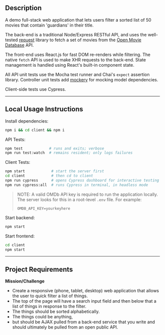 ## Description

A demo full-stack web application that lets users filter a sorted list of 50 movies that contain 'guardians' in their title.

The back-end is a traditional Node/Express RESTful API, and uses the well-tested [request](https://github.com/request/request) library to fetch a set of movies from the [Open Movie Database](https://www.omdbapi.com/) API.

The front-end uses React.js for fast DOM re-renders while filtering. The native `fetch` API is used to make XHR requests to the back-end. State management is handled using React's built-in component state.

All API unit tests use the Mocha test runner and Chai's `expect` assertion library. Controller unit tests add [mockery](https://github.com/mfncooper/mockery) for mocking model dependencies.

Client-side tests use Cypress.

--------

## Local Usage Instructions

Install dependencies:

```bash
npm i && cd client && npm i
```

API Tests:

```bash
npm test            # runs and exits; verbose
npm run test:watch  # remains resident; only logs failures
```

Client Tests:

```bash
npm start            # start the server first
cd client            # then cd to client
npm run cypress      # opens Cypress dashboard for interactive testing
npm run cypress:all  # runs Cypress in terminal, in headless mode
```

>NOTE: A valid OMDb API key is required to run the application locally. The server looks for this in a root-level `.env` file. For example:
>
> `OMDB_API_KEY=yourkeyhere`

Start backend:

```bash
npm start
```

Start frontend:

```bash
cd client
npm start
```

--------
## Project Requirements

**Mission/Challenge**

* Create a responsive (phone, tablet, desktop) web application that allows the user to quick filter a list of things.
* The top of the page will have a search input field and then below that a list of things in response to the filter.
* The things should be sorted alphabetically.
* The things could be anything,
* but should be AJAX pulled from a back-end service that you write and should ultimately be pulled from an open public API.
